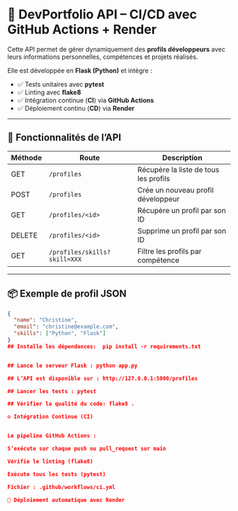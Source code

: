 # 🚀 DevPortfolio API – CI/CD avec GitHub Actions + Render

Cette API permet de gérer dynamiquement des **profils développeurs** avec leurs informations personnelles, compétences et projets réalisés.

Elle est développée en **Flask (Python)** et intègre :
- ✅ Tests unitaires avec **pytest**
- ✅ Linting avec **flake8**
- ✅ Intégration continue (**CI**) via **GitHub Actions**
- ✅ Déploiement continu (**CD**) via **Render**

---

## 📘 Fonctionnalités de l’API

| Méthode | Route                          | Description                                      |
|---------|--------------------------------|--------------------------------------------------|
| GET     | `/profiles`                   | Récupère la liste de tous les profils            |
| POST    | `/profiles`                   | Crée un nouveau profil développeur               |
| GET     | `/profiles/<id>`              | Récupère un profil par son ID                    |
| DELETE  | `/profiles/<id>`              | Supprime un profil par son ID                    |
| GET     | `/profiles/skills?skill=XXX`  | Filtre les profils par compétence                |

---

## 📦 Exemple de profil JSON

```json
{
  "name": "Christine",
  "email": "christine@example.com",
  "skills": ["Python", "Flask"]
}
## Installe les dépendances:  pip install -r requirements.txt


## Lance le serveur Flask : python app.py

## L’API est disponible sur : http://127.0.0.1:5000/profiles

## Lancer les tests : pytest

## Vérifier la qualité du code: flake8 .

⚙️ Intégration Continue (CI)


Le pipeline GitHub Actions :

S’exécute sur chaque push ou pull_request sur main

Vérifie le linting (flake8)

Exécute tous les tests (pytest)

Fichier : .github/workflows/ci.yml

🚀 Déploiement automatique avec Render

